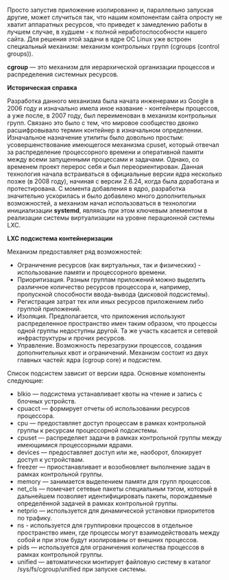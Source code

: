 Просто запустив приложение изолированно и, параллельно запуская другие, может случиться так, что нашим компонентам сайта  опросту не хватит аппаратных ресурсов, что приведет к замедлению работы в лучшем случае, в худшем - к полной неработоспособности нашего сайта. Для решения этой задачи в ядре ОС Linux уже встроен специальный механизм:
механизм контрольных групп (cgroups (control groups)).

**cgroup** — это механизм для иерархической организации процессов и распределения системных ресурсов.

**Историческая справка**

Разработка данного механизма была начата инженерами из Google в 2006 году и изначально имела иное название - контейнеры процессов, а уже после, в 2007 году, был переименован в механизм контрольных групп. Связано это было с тем, что мировое сообщество двояко расшифровывало термин контейнер в
изначальном определении.
Изначальное назначение утилиты было довольно простым: усовершенствование имеющегося механизма cpuset, который отвечал за распределение процессорного времени и оперативной памяти между всеми запущенными процессами и задачами. Однако, со временем проект перерос себя и был переориентирован.
Данная технология начала встраиваться в официальные версии ядра
несколько позже (в 2008 году), начиная с версии 2.6.24, когда была доработана и протестирована. С момента добавления в ядро, разработка значительно ускорилась и было добавлено много дополнительных возможностей, а механизм начал использоваться в технологии инициализации **systemd**, являясь при этом ключевым
элементом в реализации системы виртуализации на уровне  перационной системы LXC.

**LXC подсистема контейнеризации**

Механизм предоставляет ряд возможностей:
- Ограничение ресурсов (как виртуальных, так и физических) - использование
памяти и процессорного времени.
- Приоритизация. Разным группам приложений можно выделить различное
количество ресурсов процессора и, например, пропускной способности
ввода-вывода (дисковой подсистемы).
- Регистрация затрат тех или иных ресурсов приложением либо группой
приложений.
- Изоляция. Предполагается, что приложения используют распределенное
пространство имен таким образом, что процессы одной группы недоступны
другой. Та же участь касается и сетевой инфраструктуры и прочих ресурсов.
- Управление. Возможность перезагрузки процессов, создания
дополнительных квот и ограничений.
Механизм состоит из двух главных частей: ядра (cgroup core) и подсистем.

Список подсистем зависит от версии ядра. Основные компоненты следующие:

- blkio — подсистема устанавливает квоты на чтение и запись с блочных
устройств.
- cpuacct — формирует отчеты об использовании ресурсов процессора.
- cpu — предоставляет доступ процессам в рамках контрольной группы к
ресурсам процессорной подсистемы.
- cpuset — распределяет задачи в рамках контрольной группы между
имеющимися процессорными ядрами.
- devices — предоставляет доступ или же, наоборот, блокирует доступ к
устройствам.
- freezer — приостанавливает и возобновляет выполнение задач в рамках
контрольной группы.
- memory — занимается выделением памяти для групп процессов.
- net_cls — помечает сетевые пакеты специальным тэгом, который в
дальнейшем позволяет идентифицировать пакеты, порождаемые
определённой задачей в рамках контрольной группы.
- netprio — используется для динамической установки приоритетов по трафику.
- ns - используется для группировки процессов в отдельное пространство
имен, где процессы могут взаимодействовать между собой и при этом будут
изолированы от внешних процессов.
- pids — используется для ограничения количества процессов в рамках
контрольной группы.
- unified — автоматически монтирует файловую систему в каталог
/sys/fs/cgroup/unified при запуске системы.